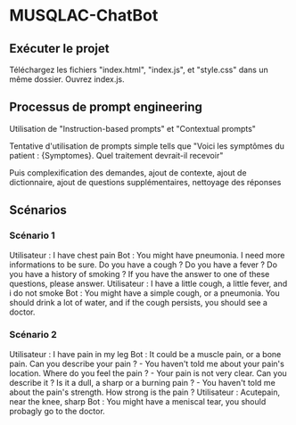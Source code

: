 # MUSQLAC-ChatBot

## Exécuter le projet
Téléchargez les fichiers "index.html", "index.js", et "style.css" dans un même dossier.
Ouvrez index.js.

## Processus de prompt engineering
Utilisation de "Instruction-based prompts" et "Contextual prompts"

Tentative d'utilisation de prompts simple tells que 
"Voici les symptômes du patient : {Symptomes}. Quel traitement devrait-il recevoir"

Puis complexification des demandes, ajout de contexte, ajout de dictionnaire, ajout de questions supplémentaires, nettoyage des réponses


## Scénarios
### Scénario 1
Utilisateur : I have chest pain
Bot : You might have pneumonia. I need more informations to be sure. Do you have a cough ? Do you have a fever ? Do you have a history of smoking ? If you have the answer to one of these questions, please answer.
Utilisateur : I have a little cough, a little fever, and i do not smoke
Bot : You might have a simple cough, or a pneumonia. You should drink a lot of water, and if the cough persists, you should see a doctor.


### Scénario 2  
Utilisateur : I have pain in my leg
Bot : It could be a muscle pain, or a bone pain. Can you describe your pain ? - You haven't told me about your pain's location. Where do you feel the pain ? - Your pain is not very clear. Can you describe it ? Is it a dull, a sharp or a burning pain ? - You haven't told me about the pain's strength. How strong is the pain ?
Utilisateur : Acutepain, near the knee, sharp
Bot : You might have a meniscal tear, you should probagly go to the doctor.
